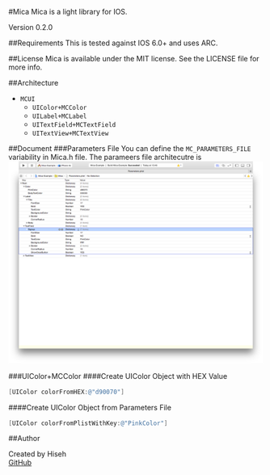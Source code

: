 #Mica
Mica is a light library for IOS. 

Version 0.2.0

##Requirements
This is tested against IOS 6.0+ and uses ARC.

##License
Mica is available under the MIT license. See the LICENSE file for more info.

##Architecture
* `MCUI`
	- `UIColor+MCColor`
	- `UILabel+MCLabel`
	- `UITextField+MCTextField`
	- `UITextView+MCTextView`

##Document
###Parameters File
You can define the `MC_PARAMETERS_FILE` variability in Mica.h file. The parameers file architecutre is
![Parameters File Screenshot](/doc/parameters_file_screenshot.png)

###UIColor+MCColor
####Create UIColor Object with HEX Value
```objective-c
[UIColor colorFromHEX:@"d90070"]
```
####Create UIColor Object from Parameters File
```objective-c
[UIColor colorFromPlistWithKey:@"PinkColor"]
```

##Author

Created by Hiseh<br />
[GitHub](https://github.com/hiseh/Mica.git)


